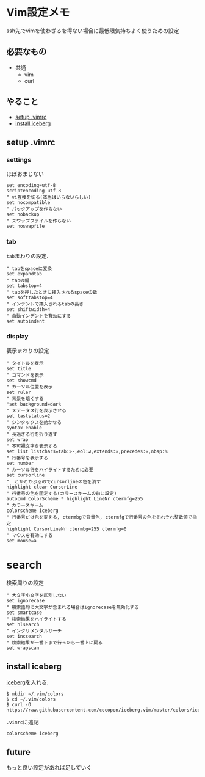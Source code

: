 # Vim設定メモ
ssh先でvimを使わざるを得ない場合に最低限気持ちよく使うための設定

## 必要なもの
- 共通
    - vim
    - curl

## やること
- [setup .vimrc](#setup-vimrc)
- [install iceberg](#install-iceberg)

## setup .vimrc

### settings
ほぼおまじない
```
set encoding=utf-8
scriptencoding utf-8
" vi互換を切る(本当はいらないらしい)
set nocompatible
" バックアップを作らない
set nobackup
" スワップファイルを作らない
set noswapfile
```

### tab
`tab`まわりの設定.
```
" tabをspaceに変換
set expandtab
" tabの幅
set tabstop=4
" tabを押したときに挿入されるspaceの数
set softtabstop=4
" インデントで挿入されるtabの長さ
set shiftwidth=4
" 自動インデントを有効にする
set autoindent
```

### display
表示まわりの設定

```
" タイトルを表示
set title
" コマンドを表示
set showcmd
" カーソル位置を表示
set ruler
" 背景を暗くする
"set background=dark
" ステータス行を表示させる
set laststatus=2
" シンタックスを効かせる
syntax enable
" 長過ぎる行を折り返す
set wrap
" 不可視文字を表示する
set list listchars=tab:>-,eol:↲,extends:»,precedes:«,nbsp:%
" 行番号を表示する
set number
" カーソル行をハイライトするために必要
set cursorline
" _とかとかぶるのでcursorlineの色を消す
highlight clear CursorLine
" 行番号の色を固定する(カラースキームの前に設定)
autocmd ColorScheme * highlight LineNr ctermfg=255
" カラースキーム
colorscheme iceberg
" 行番号だけ色を変える, ctermbgで背景色, ctermfgで行番号の色をそれぞれ整数値で指定
highlight CursorLineNr ctermbg=255 ctermfg=0
" マウスを有効にする
set mouse=a
```

# search
検索周りの設定

```
" 大文字小文字を区別しない
set ignorecase
" 検索語句に大文字が含まれる場合はignorecaseを無効化する
set smartcase
" 検索結果をハイライトする
set hlsearch
" インクリメンタルサーチ
set incsearch
" 検索結果が一番下まで行ったら一番上に戻る
set wrapscan
```

## install iceberg
[iceberg](https://cocopon.github.io/iceberg.vim/)を入れる.

```
$ mkdir ~/.vim/colors
$ cd ~/.vim/colors
$ curl -O https://raw.githubusercontent.com/cocopon/iceberg.vim/master/colors/iceberg.vim
```

`.vimrc`に追記
```
colorscheme iceberg
```

## future
もっと良い設定があれば足していく
